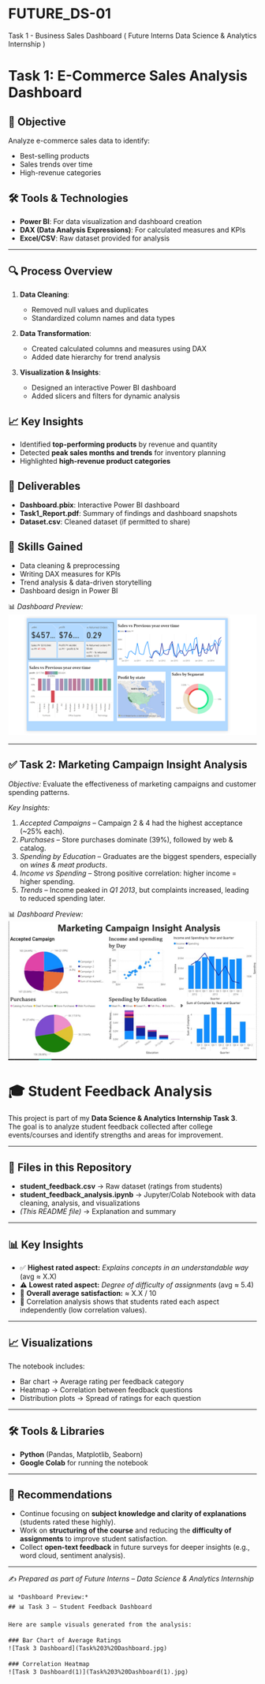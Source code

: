 # FUTURE_DS-01
Task 1 - Business Sales Dashboard ( Future Interns Data Science &amp; Analytics Internship )
# Task 1: E-Commerce Sales Analysis Dashboard

## 📌 Objective
Analyze e-commerce sales data to identify:
- Best-selling products
- Sales trends over time
- High-revenue categories


## 🛠️ Tools & Technologies
- **Power BI**: For data visualization and dashboard creation  
- **DAX (Data Analysis Expressions)**: For calculated measures and KPIs  
- **Excel/CSV**: Raw dataset provided for analysis  

---

## 🔍 Process Overview
1. **Data Cleaning**: 
   - Removed null values and duplicates
   - Standardized column names and data types

2. **Data Transformation**: 
   - Created calculated columns and measures using DAX
   - Added date hierarchy for trend analysis

3. **Visualization & Insights**: 
   - Designed an interactive Power BI dashboard
   - Added slicers and filters for dynamic analysis


## 📈 Key Insights
- Identified **top-performing products** by revenue and quantity
- Detected **peak sales months and trends** for inventory planning
- Highlighted **high-revenue product categories**


## 📂 Deliverables
- **Dashboard.pbix**: Interactive Power BI dashboard
- **Task1_Report.pdf**: Summary of findings and dashboard snapshots
- **Dataset.csv**: Cleaned dataset (if permitted to share)




## 🚀 Skills Gained
- Data cleaning & preprocessing  
- Writing DAX measures for KPIs  
- Trend analysis & data-driven storytelling  
- Dashboard design in Power BI  


 📊 *Dashboard Preview:*  
![Task 1 Dashboard](Task%201%20Dashboard.png)

---

## ✅ Task 2: Marketing Campaign Insight Analysis  
*Objective:* Evaluate the effectiveness of marketing campaigns and customer spending patterns.  

*Key Insights:*  
1. *Accepted Campaigns* – Campaign 2 & 4 had the highest acceptance (~25% each).  
2. *Purchases* – Store purchases dominate (39%), followed by web & catalog.  
3. *Spending by Education* – Graduates are the biggest spenders, especially on *wines & meat products*.  
4. *Income vs Spending* – Strong positive correlation: higher income = higher spending.  
5. *Trends* – Income peaked in *Q1 2013*, but complaints increased, leading to reduced spending later.  

📊 *Dashboard Preview:*  
![Task 2 Dashboard](dashboard%202.jpg)



# 🎓 Student Feedback Analysis

This project is part of my **Data Science & Analytics Internship Task 3**.  
The goal is to analyze student feedback collected after college events/courses and identify strengths and areas for improvement.

---

## 📂 Files in this Repository
- **student_feedback.csv** → Raw dataset (ratings from students)  
- **student_feedback_analysis.ipynb** → Jupyter/Colab Notebook with data cleaning, analysis, and visualizations  
- *(This README file)* → Explanation and summary  

---

## 📊 Key Insights
- ✅ **Highest rated aspect:** *Explains concepts in an understandable way* (avg ≈ X.X)  
- ⚠️ **Lowest rated aspect:** *Degree of difficulty of assignments* (avg ≈ 5.4)  
- 📌 **Overall average satisfaction:** ≈ X.X / 10  
- 🔎 Correlation analysis shows that students rated each aspect independently (low correlation values).  

---

## 📈 Visualizations
The notebook includes:
- Bar chart → Average rating per feedback category  
- Heatmap → Correlation between feedback questions  
- Distribution plots → Spread of ratings for each question  

---

## 🛠 Tools & Libraries
- **Python** (Pandas, Matplotlib, Seaborn)  
- **Google Colab** for running the notebook  

---

## 📌 Recommendations
- Continue focusing on **subject knowledge and clarity of explanations** (students rated these highly).  
- Work on **structuring of the course** and reducing the **difficulty of assignments** to improve student satisfaction.  
- Collect **open-text feedback** in future surveys for deeper insights (e.g., word cloud, sentiment analysis).  

---

✍️ *Prepared as part of Future Interns – Data Science & Analytics Internship*
```
📊 *Dashboard Preview:*  
## 📊 Task 3 – Student Feedback Dashboard

Here are sample visuals generated from the analysis:

### Bar Chart of Average Ratings
![Task 3 Dashboard](Task%203%20Dashboard.jpg)

### Correlation Heatmap
![Task 3 Dashboard(1)](Task%203%20Dashboard(1).jpg)




